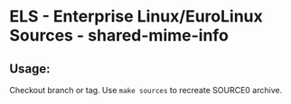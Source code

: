 # ELS - Enterprise Linux/EuroLinux Sources - shared-mime-info
 
## Usage:
  Checkout branch or tag. Use `make sources` to recreate  SOURCE0 archive.
